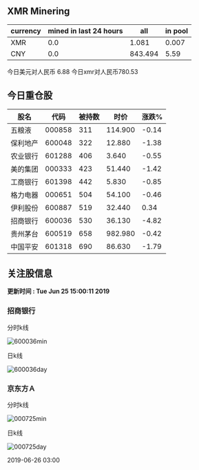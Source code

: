 ## XMR Minering

|currency|mined in last 24 hours|all|in pool|
|---|---|---|---|
|XMR|0.0|1.081|0.007|
|CNY|0.0|843.494|5.59|

今日美元对人民币 6.88	今日xmr对人民币780.53


## 今日重仓股 

|股名|代码|被持数|时价|涨跌%|
|---|---|---|---|---|
|五粮液|000858|311|114.900|-0.14|
|保利地产|600048|322|12.880|-1.38|
|农业银行|601288|406|3.640|-0.55|
|美的集团|000333|423|51.440|-1.42|
|工商银行|601398|442|5.830|-0.85|
|格力电器|000651|504|54.100|-0.46|
|伊利股份|600887|519|32.440|0.34|
|招商银行|600036|530|36.130|-4.82|
|贵州茅台|600519|658|982.980|-0.42|
|中国平安|601318|690|86.630|-1.79|

## 关注股信息
**更新时间 : Tue Jun 25 15:00:11 2019**
### 招商银行 
分时k线

![600036min](http://image.sinajs.cn/newchart/min/n/sh600036.gif)

日k线

![600036day](http://image.sinajs.cn/newchart/daily/n/sh600036.gif)

### 京东方Ａ 
分时k线

![000725min](http://image.sinajs.cn/newchart/min/n/sz000725.gif)

日k线

![000725day](http://image.sinajs.cn/newchart/daily/n/sz000725.gif)

2019-06-26 03:00